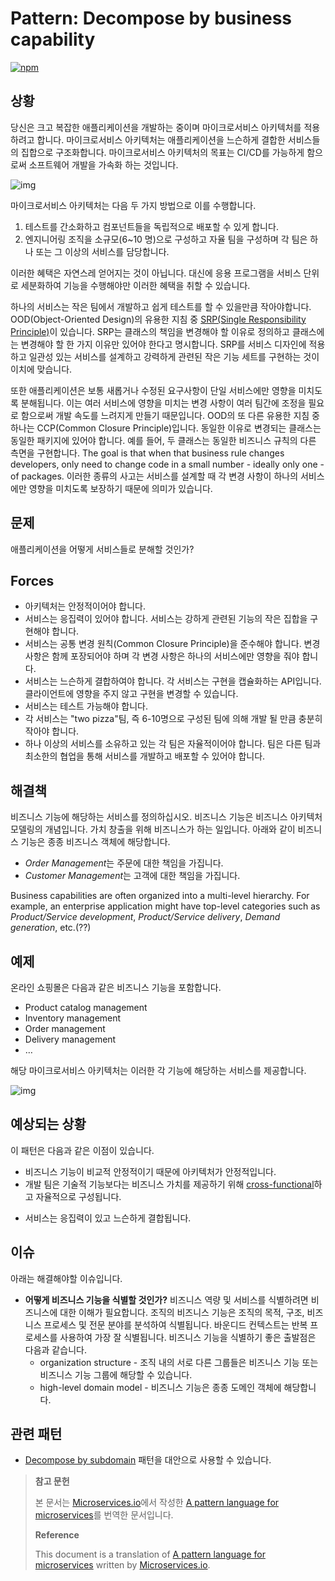 # Pattern: Decompose by business capability

[![npm](https://img.shields.io/badge/version-2019.30-brightgreen.svg)]()



## 상황

당신은 크고 복잡한 애플리케이션을 개발하는 중이며 마이크로서비스 아키텍처를 적용하려고 합니다. 마이크로서비스 아키텍처는 애플리케이션을 느슨하게 결합한 서비스들의 집합으로 구조화합니다. 마이크로서비스 아키텍처의 목표는 CI/CD를 가능하게 함으로써 소프트웨어 개발을 가속화 하는 것입니다.

![img](https://microservices.io/i/successtriangle.png)

마이크로서비스 아키텍처는 다음 두 가지 방법으로 이를 수행합니다.

1. 테스트를 간소화하고 컴포넌트들을 독립적으로 배포할 수 있게 합니다.
2. 엔지니어링 조직을 소규모(6~10 명)으로 구성하고 자율 팀을 구성하며 각 팀은 하나 또는 그 이상의 서비스를 담당합니다.

이러한 혜택은 자연스레 얻어지는 것이 아닙니다. 대신에 응용 프로그램을 서비스 단위로 세분화하여 기능을 수행해야만 이러한 혜택을 취할 수 있습니다.

하나의 서비스는 작은 팀에서 개발하고 쉽게 테스트를 할 수 있을만큼 작아야합니다. OOD(Object-Oriented Design)의 유용한 지침 중 [SRP(Single Responsibility Principle)](http://www.objectmentor.com/resources/articles/srp.pdf)이 있습니다. SRP는 클래스의 책임을 변경해야 할 이유로 정의하고 클래스에는 변경해야 할 한 가지 이유만 있어야 한다고 명시합니다. SRP를 서비스 디자인에 적용하고 일관성 있는 서비스를 설계하고 강력하게 관련된 작은 기능 세트를 구현하는 것이 이치에 맞습니다.

또한 애플리케이션은 보통 새롭거나 수정된 요구사항이 단일 서비스에만 영향을 미치도록 분해됩니다. 이는 여러 서비스에 영향을 미치는 변경 사항이 여러 팀간에 조정을 필요로 함으로써 개발 속도를 느려지게 만들기 때문입니다. OOD의 또 다른 유용한 지침 중 하나는 CCP(Common Closure Principle)입니다. 동일한 이유로 변경되는 클래스는 동일한 패키지에 있어야 합니다. 예를 들어, 두 클래스는 동일한 비즈니스 규칙의 다른 측면을 구현합니다. The goal is that when that business rule changes developers, only need to change code in a small number - ideally only one - of packages. 이러한 종류의 사고는 서비스를 설계할 때 각 변경 사항이 하나의 서비스에만 영향을 미치도록 보장하기 때문에 의미가 있습니다.



## 문제

애플리케이션을 어떻게 서비스들로 분해할 것인가?



## Forces

- 아키텍처는 안정적이어야 합니다.
- 서비스는 응집력이 있어야 합니다. 서비스는 강하게 관련된 기능의 작은 집합을 구현해야 합니다.
- 서비스는 공통 변경 원칙(Common Closure Principle)을 준수해야 합니다. 변경 사항은 함께 포장되어야 하며 각 변경 사항은 하나의 서비스에만 영향을 줘야 합니다.
- 서비스는 느슨하게 결합하여야 합니다. 각 서비스는 구현을 캡슐화하는 API입니다. 클라이언트에 영향을 주지 않고 구현을 변경할 수 있습니다.
- 서비스는 테스트 가능해야 합니다.
- 각 서비스는 "two pizza"팀, 즉 6-10명으로 구성된 팀에 의해 개발 될 만큼 충분히 작아야 합니다.
- 하나 이상의 서비스를 소유하고 있는 각 팀은 자율적이어야 합니다. 팀은 다른 팀과 최소한의 협업을 통해 서비스를 개발하고 배포할 수 있어야 합니다.



## 해결책

비즈니스 기능에 해당하는 서비스를 정의하십시오. 비즈니스 기능은 비즈니스 아키텍처 모델링의 개념입니다. 가치 창출을 위해 비즈니스가 하는 일입니다. 아래와 같이 비즈니스 기능은 종종 비즈니스 객체에 해당합니다.

- *Order Management*는 주문에 대한 책임을 가집니다.
- *Customer Management*는 고객에 대한 책임을 가집니다.

Business capabilities are often organized into a multi-level hierarchy. For example, an enterprise application might have top-level categories such as *Product/Service development*, *Product/Service delivery*, *Demand generation*, etc.(??)



## 예제

온라인 쇼핑몰은 다음과 같은 비즈니스 기능을 포함합니다.

- Product catalog management
- Inventory management
- Order management
- Delivery management
- …

해당 마이크로서비스 아키텍처는 이러한 각 기능에 해당하는 서비스를 제공합니다.

![img](https://microservices.io/i/decompose-by-business-capability.png)



## 예상되는 상황

이 패턴은 다음과 같은 이점이 있습니다.

* 비즈니스 기능이 비교적 안정적이기 때문에 아키텍처가 안정적입니다.
* 개발 팀은 기술적 기능보다는 비즈니스 가치를 제공하기 위해 [cross-functional](https://perfectial.com/blog/make-a-cross-functional-team-work/)하고 자율적으로 구성됩니다.

- 서비스는 응집력이 있고 느슨하게 결합됩니다.



## 이슈

아래는 해결해야할 이슈입니다.

* **어떻게 비즈니스 기능을 식별할 것인가?** 비즈니스 역량 및 서비스를 식별하려면 비즈니스에 대한 이해가 필요합니다. 조직의 비즈니스 기능은 조직의 목적, 구조, 비즈니스 프로세스 및 전문 분야를 분석하여 식별됩니다. 바운디드 컨텍스트는 반복 프로세스를 사용하여 가장 잘 식별됩니다. 비즈니스 기능을 식별하기 좋은 출발점은 다음과 같습니다.
  * organization structure - 조직 내의 서로 다른 그룹들은 비즈니스 기능 또는 비즈니스 기능 그룹에 해당할 수 있습니다.
  * high-level domain model - 비즈니스 기능은 종종 도메인 객체에 해당합니다.



## 관련 패턴

- [Decompose by subdomain](https://microservices.io/patterns/decomposition/decompose-by-subdomain.html) 패턴을 대안으로 사용할 수 있습니다.





> **참고 문헌**
>
> 본 문서는 [Microservices.io](https://microservices.io)에서 작성한 [A pattern language for microservices](https://microservices.io/patterns/index.html)를 번역한 문서입니다.
>
> **Reference**
>
> This document is a translation of [A pattern language for microservices](https://microservices.io/patterns/index.html) written by [Microservices.io](https://microservices.io).
